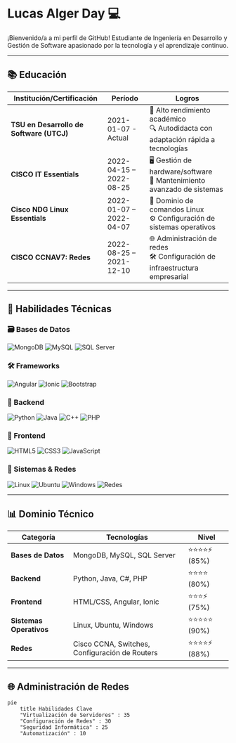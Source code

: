 # Lucas Alger Day 💻

¡Bienvenido/a a mi perfil de GitHub! Estudiante de Ingeniería en Desarrollo y Gestión de Software apasionado por la tecnología y el aprendizaje continuo.

---

## 📚 Educación

| **Institución/Certificación**          | **Período**           | **Logros**                                                                 |
|----------------------------------------|-----------------------|----------------------------------------------------------------------------|
| **TSU en Desarrollo de Software (UTCJ)** | 2021-01-07 - Actual   | 🏅 Alto rendimiento académico<br>🔍 Autodidacta con adaptación rápida a tecnologías |
| **CISCO IT Essentials**                | 2022-04-15 – 2022-08-25 | 🖥️ Gestión de hardware/software<br>🔧 Mantenimiento avanzado de sistemas           |
| **Cisco NDG Linux Essentials**         | 2022-01-07 – 2022-04-07 | 🐧 Dominio de comandos Linux<br>⚙️ Configuración de sistemas operativos             |
| **CISCO CCNAV7: Redes**                | 2022-08-25 – 2021-12-10 | 🌐 Administración de redes<br>🛠️ Configuración de infraestructura empresarial       |

---

## 🚀 Habilidades Técnicas

### 🗃️ Bases de Datos
![MongoDB](https://img.shields.io/badge/MongoDB-47A248?style=flat&logo=mongodb&logoColor=white)
![MySQL](https://img.shields.io/badge/MySQL-4479A1?style=flat&logo=mysql&logoColor=white)
![SQL Server](https://img.shields.io/badge/SQL_Server-CC2927?style=flat&logo=microsoft-sql-server&logoColor=white)

### 🛠️ Frameworks
![Angular](https://img.shields.io/badge/Angular-DD0031?style=flat&logo=angular&logoColor=white)
![Ionic](https://img.shields.io/badge/Ionic-3880FF?style=flat&logo=ionic&logoColor=white)
![Bootstrap](https://img.shields.io/badge/Bootstrap-7952B3?style=flat&logo=bootstrap&logoColor=white)

### 📡 Backend
![Python](https://img.shields.io/badge/Python-3776AB?style=flat&logo=python&logoColor=white)
![Java](https://img.shields.io/badge/Java-007396?style=flat&logo=java&logoColor=white)
![C++](https://img.shields.io/badge/C++-00599C?style=flat&logo=c%2B%2B&logoColor=white)
![PHP](https://img.shields.io/badge/PHP-777BB4?style=flat&logo=php&logoColor=white)

### 🎨 Frontend
![HTML5](https://img.shields.io/badge/HTML5-E34F26?style=flat&logo=html5&logoColor=white)
![CSS3](https://img.shields.io/badge/CSS3-1572B6?style=flat&logo=css3&logoColor=white)
![JavaScript](https://img.shields.io/badge/JavaScript-F7DF1E?style=flat&logo=javascript&logoColor=black)

### 🔌 Sistemas & Redes
![Linux](https://img.shields.io/badge/Linux-FCC624?style=flat&logo=linux&logoColor=black)
![Ubuntu](https://img.shields.io/badge/Ubuntu-E95420?style=flat&logo=ubuntu&logoColor=white)
![Windows](https://img.shields.io/badge/Windows-0078D6?style=flat&logo=windows&logoColor=white)
![Redes](https://img.shields.io/badge/Redes-Expert-009688?style=flat&logo=cisco&logoColor=white)

---

## 📊 Dominio Técnico

| **Categoría**       | **Tecnologías**                                                                 | **Nivel**           |
|----------------------|---------------------------------------------------------------------------------|---------------------|
| **Bases de Datos**   | MongoDB, MySQL, SQL Server                                                      | ⭐⭐⭐⭐⚡ (85%)      |
| **Backend**          | Python, Java, C#, PHP                                                           | ⭐⭐⭐⭐ (80%)       |
| **Frontend**         | HTML/CSS, Angular, Ionic                                                        | ⭐⭐⭐⚡ (75%)       |
| **Sistemas Operativos** | Linux, Ubuntu, Windows                                                          | ⭐⭐⭐⭐⭐ (90%)     |
| **Redes**            | Cisco CCNA, Switches, Configuración de Routers                                  | ⭐⭐⭐⭐⚡ (88%)     |

---

## 🌐 Administración de Redes
```mermaid
pie
    title Habilidades Clave
    "Virtualización de Servidores" : 35
    "Configuración de Redes" : 30
    "Seguridad Informática" : 25
    "Automatización" : 10
